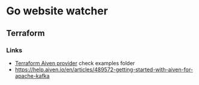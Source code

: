 # Go website watcher

## Terraform

### Links

- [Terraform Aiven provider](https://github.com/aiven/terraform-provider-aiven) check examples folder
- https://help.aiven.io/en/articles/489572-getting-started-with-aiven-for-apache-kafka
